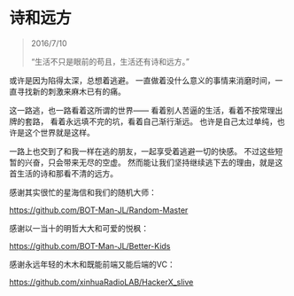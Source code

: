 ﻿# 诗和远方

> 2016/7/10
>
> “生活不只是眼前的苟且，生活还有诗和远方。”

或许是因为陷得太深，总想着逃避。
一直做着没什么意义的事情来消磨时间，一直寻找新的刺激来麻木已有的痛。

这一路逃，也一路看着这所谓的世界——
看着别人苦逼的生活，看着不按常理出牌的套路，
看着永远填不完的坑，看着自己渐行渐远。
也许是自己太过单纯，也许是这个世界就是这样。

一路上也交到了和我一样在逃的朋友，一起享受着逃避一切的快感。
不过这些短暂的兴奋，只会带来无尽的空虚。
然而能让我们坚持继续逃下去的理由，就是这首生活的诗和那看不清的远方。

感谢其实很忙的星海信和我们的随机大师：

https://github.com/BOT-Man-JL/Random-Master

感谢以一当十的明哲大大和可爱的悦枫：

https://github.com/BOT-Man-JL/Better-Kids

感谢永远年轻的木木和既能前端又能后端的VC：

https://github.com/xinhuaRadioLAB/HackerX_slive
